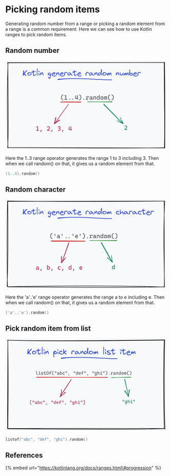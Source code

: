 # Picking random items

Generating random number from a range or picking a random element from a range is a common requirement. Here we can see how to use Kotlin ranges to pick random items.

## Random number

![](../.gitbook/assets/image%20%285%29.png)

Here the 1..3 range operator generates the range 1 to 3 including 3. Then when we call random\(\) on that, it gives us a random element from that.

```kotlin
(1..4).random()
```

## Random character

![](../.gitbook/assets/image%20%283%29.png)

Here the 'a'..'e' range operator generates the range a to e including e. Then when we call random\(\) on that, it gives us a random element from that.

```kotlin
('a'..'e').random()
```

## Pick random item from list

![](../.gitbook/assets/image%20%284%29.png)

```kotlin
listof("abc", "def", "ghi").random()
```

## References

{% embed url="https://kotlinlang.org/docs/ranges.html\#progression" %}



